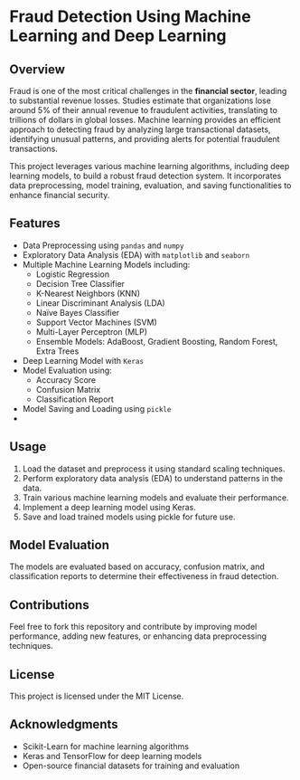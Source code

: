 # Fraud Detection Using Machine Learning and Deep Learning

## Overview
Fraud is one of the most critical challenges in the **financial sector**, leading to substantial revenue losses. Studies estimate that organizations lose around 5% of their annual revenue to fraudulent activities, translating to trillions of dollars in global losses. Machine learning provides an efficient approach to detecting fraud by analyzing large transactional datasets, identifying unusual patterns, and providing alerts for potential fraudulent transactions. 

This project leverages various machine learning algorithms, including deep learning models, to build a robust fraud detection system. It incorporates data preprocessing, model training, evaluation, and saving functionalities to enhance financial security.

## Features
- Data Preprocessing using `pandas` and `numpy`
- Exploratory Data Analysis (EDA) with `matplotlib` and `seaborn`
- Multiple Machine Learning Models including:
  - Logistic Regression
  - Decision Tree Classifier
  - K-Nearest Neighbors (KNN)
  - Linear Discriminant Analysis (LDA)
  - Naïve Bayes Classifier
  - Support Vector Machines (SVM)
  - Multi-Layer Perceptron (MLP)
  - Ensemble Models: AdaBoost, Gradient Boosting, Random Forest, Extra Trees
- Deep Learning Model with `Keras`
- Model Evaluation using:
  - Accuracy Score
  - Confusion Matrix
  - Classification Report
- Model Saving and Loading using `pickle`
- 
## Usage
1. Load the dataset and preprocess it using standard scaling techniques.
2. Perform exploratory data analysis (EDA) to understand patterns in the data.
3. Train various machine learning models and evaluate their performance.
4. Implement a deep learning model using Keras.
5. Save and load trained models using pickle for future use.


## Model Evaluation
The models are evaluated based on accuracy, confusion matrix, and classification reports to determine their effectiveness in fraud detection.

## Contributions
Feel free to fork this repository and contribute by improving model performance, adding new features, or enhancing data preprocessing techniques.

## License
This project is licensed under the MIT License.

## Acknowledgments
- Scikit-Learn for machine learning algorithms
- Keras and TensorFlow for deep learning models
- Open-source financial datasets for training and evaluation
